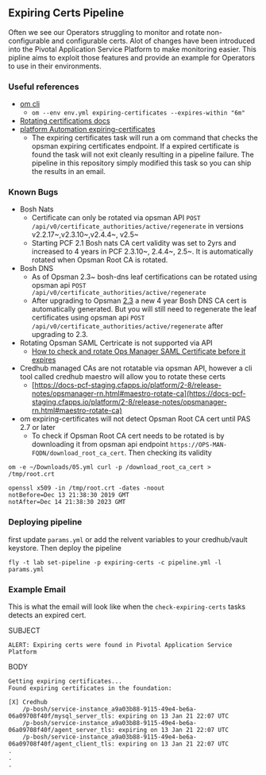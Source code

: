 ## Expiring Certs Pipeline

Often we see our Operators struggling to monitor and rotate non-configurable and configurable certs.  Alot of changes have been introduced into the Pivotal Application Service Platform to make monitoring easier.  This pipline aims to exploit those features and provide an example for Operators to use in their environments.


### Useful references

* [om cli](https://github.com/pivotal-cf/om)
    * `om --env env.yml expiring-certificates --expires-within "6m"`
* [Rotating certifications docs](https://docs.pivotal.io/platform/security/pcf-infrastructure/api-cert-rotation.html)
* [platform Automation expiring-certificates](https://docs.pivotal.io/platform-automation/v4.2/tasks.html#expiring-certificates)
    * The expiring certificates task will run a om command that checks the opsman expiring certificates endpoint.  If a expired certificate is found the task will not exit cleanly resulting in a pipeline failure. The pipeline in this repository simply modified this task so you can ship the results in an email.

### Known Bugs

* Bosh Nats
    * Certificate can only be rotated via opsman API `POST /api/v0/certificate_authorities/active/regenerate` in versions v2.2.17~,v2.3.10~,v2.4.4~, v2.5~
    * Starting PCF 2.1 Bosh nats CA cert validity was set to 2yrs and increased to 4 years in PCF 2.3.10~, 2.4.4~, 2.5~.  It is automatically rotated when Opsman Root CA is rotated.
* Bosh DNS
    * As of Opsman 2.3~ bosh-dns leaf certifications can be rotated using opsman api `POST /api/v0/certificate_authorities/active/regenerate`
    * After upgrading to Opsman [2.3](https://docs.pivotal.io/pivotalcf/2-3/pcf-release-notes/opsmanager-rn.html#bosh-dns-certs) a new 4 year Bosh DNS CA cert is automatically generated.  But you will still need to regenerate the leaf certificates using opsman api `POST /api/v0/certificate_authorities/active/regenerate` after upgrading to 2.3.
* Rotating Opsman SAML Certricate is not supported via API
    * [How to check and rotate Ops Manager SAML Certificate before it expires](https://community.pivotal.io/s/article/how-to-check-and-rotate-ops-manager-saml-certificate-before-it-expires)
* Credhub managed CAs are not rotatable via opsman API, however a cli tool called credhub maestro will allow you to rotate these certs
    * [https://docs-pcf-staging.cfapps.io/platform/2-8/release-notes/opsmanager-rn.html#maestro-rotate-ca](https://docs-pcf-staging.cfapps.io/platform/2-8/release-notes/opsmanager-rn.html#maestro-rotate-ca)
* om expiring-certificates will not detect Opsman Root CA cert until PAS 2.7 or later
    * To check if Opsman Root CA cert needs to be rotated is by downloading it from opsman api endpoint `https://OPS-MAN-FQDN/download_root_ca_cert`.  Then checking its validity

```
om -e ~/Downloads/05.yml curl -p /download_root_ca_cert > /tmp/root.crt

openssl x509 -in /tmp/root.crt -dates -noout
notBefore=Dec 13 21:38:30 2019 GMT
notAfter=Dec 14 21:38:30 2023 GMT
```

### Deploying pipeline

first update `params.yml` or add the relvent variables to your credhub/vault keystore.  Then deploy the pipeline

```
fly -t lab set-pipeline -p expiring-certs -c pipeline.yml -l params.yml
```


### Example Email

This is what the email will look like when the `check-expiring-certs` tasks detects an expired cert.

SUBJECT

```
ALERT: Expiring certs were found in Pivotal Application Service Platform
```

BODY

```
Getting expiring certificates...
Found expiring certificates in the foundation:

[X] Credhub
    /p-bosh/service-instance_a9a03b88-9115-49e4-be6a-06a09708f40f/mysql_server_tls: expiring on 13 Jan 21 22:07 UTC
    /p-bosh/service-instance_a9a03b88-9115-49e4-be6a-06a09708f40f/agent_server_tls: expiring on 13 Jan 21 22:07 UTC
    /p-bosh/service-instance_a9a03b88-9115-49e4-be6a-06a09708f40f/agent_client_tls: expiring on 13 Jan 21 22:07 UTC
.
.
.
```





